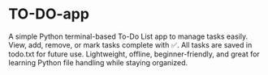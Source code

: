 # TO-DO-app
A simple Python terminal-based To-Do List app to manage tasks easily. View, add, remove, or mark tasks complete with ✅. All tasks are saved in todo.txt for future use. Lightweight, offline, beginner-friendly, and great for learning Python file handling while staying organized.
